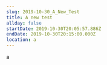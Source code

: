 ```yaml
---
slug: 2019-10-30_A_New_Test
title: A new test
allday: false
startDate: 2019-10-30T20:05:57.886Z
endDate: 2019-10-30T20:15:00.000Z
location: a
---
```

a
